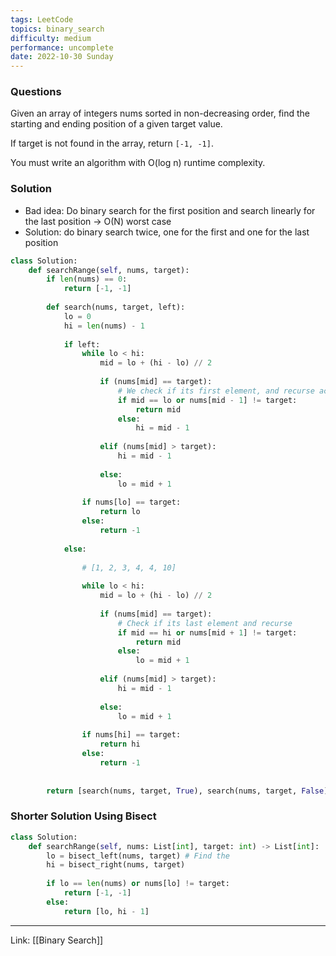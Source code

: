 ```yaml
---
tags: LeetCode
topics: binary_search
difficulty: medium
performance: uncomplete
date: 2022-10-30 Sunday
---
```


### Questions

Given an array of integers nums sorted in non-decreasing order, find the starting and ending position of a given target value.

If target is not found in the array, return `[-1, -1]`.

You must write an algorithm with O(log n) runtime complexity.

### Solution

- Bad idea: Do binary search for the first position and search linearly for the last position → O(N) worst case
- Solution: do binary search twice, one for the first and one for the last position

```python
class Solution:
    def searchRange(self, nums, target):
        if len(nums) == 0:
            return [-1, -1]
        
        def search(nums, target, left):
            lo = 0
            hi = len(nums) - 1
            
            if left:
                while lo < hi:
                    mid = lo + (hi - lo) // 2
                    
                    if (nums[mid] == target):
	                    # We check if its first element, and recurse accordingly
                        if mid == lo or nums[mid - 1] != target:
                            return mid
                        else:
                            hi = mid - 1
                    
                    elif (nums[mid] > target):
                        hi = mid - 1
                    
                    else:
                        lo = mid + 1
                
                if nums[lo] == target:
                    return lo
                else:
                    return -1
            
            else:
                
                # [1, 2, 3, 4, 4, 10]
                
                while lo < hi:
                    mid = lo + (hi - lo) // 2 
                    
                    if (nums[mid] == target):
	                    # Check if its last element and recurse
                        if mid == hi or nums[mid + 1] != target:
                            return mid
                        else:
                            lo = mid + 1
                    
                    elif (nums[mid] > target):
                        hi = mid - 1
                    
                    else:
                        lo = mid + 1
                    
                if nums[hi] == target:
                    return hi
                else:
                    return -1
        
        
        return [search(nums, target, True), search(nums, target, False)]

```


### Shorter Solution Using Bisect

```python
class Solution:
    def searchRange(self, nums: List[int], target: int) -> List[int]:
        lo = bisect_left(nums, target) # Find the 
        hi = bisect_right(nums, target) 
        
        if lo == len(nums) or nums[lo] != target:
            return [-1, -1]
        else:
            return [lo, hi - 1]
```

---
Link: [[Binary Search]]